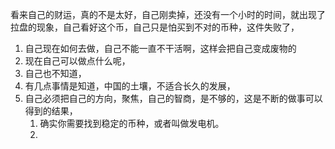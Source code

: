 看来自己的财运，真的不是太好，自己刚卖掉，还没有一个小时的时间，就出现了拉盘的现象，自己看好这个币，自己只是怕买到不对的币种，这件失败了， 

1. 自己现在如何去做，自己不能一直不干活啊，这样会把自己变成废物的
2. 现在自己可以做点什么呢，
3. 自己也不知道， 
4. 有几点事情是知道，中国的土壤，不适合长久的发展，
5. 自己必须把自己的方向，聚焦，自己的智商，是不够的，这是不断的做事可以得到的结果，
   1. 确实你需要找到稳定的币种，或者叫做发电机。
   2. 